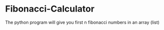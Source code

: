 # Fibonacci-Calculator
The python program will give you first n fibonacci numbers in an array (list)
